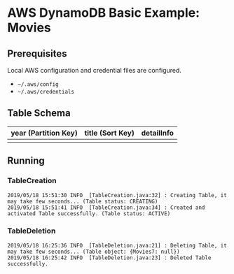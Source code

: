 AWS DynamoDB Basic Example: Movies
==========================================

Prerequisites
---------------------
Local AWS configuration and credential files are configured.
* `~/.aws/config`
* `~/.aws/credentials`


Table Schema
---------------------

| year (Partition Key) | title (Sort Key) | detailInfo |
|---|---|---|
|||


Running
---------------------

### TableCreation

```
2019/05/18 15:51:30 INFO  [TableCreation.java:32] : Creating Table, it may take few seconds... (Table status: CREATING)
2019/05/18 15:51:41 INFO  [TableCreation.java:34] : Created and activated Table successfully. (Table status: ACTIVE)
```

### TableDeletion

```
2019/05/18 16:25:36 INFO  [TableDeletion.java:21] : Deleting Table, it may take few seconds... (Table object: {Movies7: null})
2019/05/18 16:25:42 INFO  [TableDeletion.java:23] : Deleted Table successfully.
```
